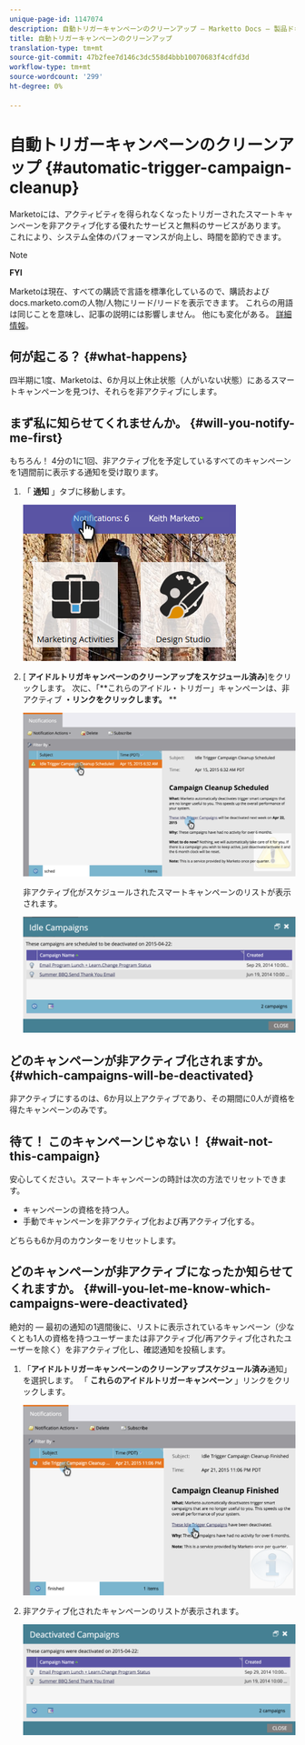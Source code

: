 ```yaml
---
unique-page-id: 1147074
description: 自動トリガーキャンペーンのクリーンアップ — Marketto Docs — 製品ドキュメント
title: 自動トリガーキャンペーンのクリーンアップ
translation-type: tm+mt
source-git-commit: 47b2fee7d146c3dc558d4bbb10070683f4cdfd3d
workflow-type: tm+mt
source-wordcount: '299'
ht-degree: 0%

---
```



# 自動トリガーキャンペーンのクリーンアップ {#automatic-trigger-campaign-cleanup}

Marketoには、アクティビティを得られなくなったトリガーされたスマートキャンペーンを非アクティブ化する優れたサービスと無料のサービスがあります。 これにより、システム全体のパフォーマンスが向上し、時間を節約できます。

>[!NOTE]
>
>**FYI**
>
>Marketoは現在、すべての購読で言語を標準化しているので、購読およびdocs.marketo.comの人物/人物にリード/リードを表示できます。 これらの用語は同じことを意味し、記事の説明には影響しません。 他にも変化がある。 [詳細情報](http://docs.marketo.com/display/DOCS/Updates+to+Marketo+Terminology)。

## 何が起こる？ {#what-happens}

四半期に1度、Marketoは、6か月以上休止状態（人がいない状態）にあるスマートキャンペーンを見つけ、それらを非アクティブにします。

## まず私に知らせてくれませんか。 {#will-you-notify-me-first}

もちろん！ 4分の1に1回、非アクティブ化を予定しているすべてのキャンペーンを1週間前に表示する通知を受け取ります。

1. 「 **通知** 」タブに移動します。

   ![](assets/notifications.png)

1. [ **アイドルトリガキャンペーンのクリーンアップをスケジュール済み**]をクリックします。 次に、「**これらのアイドル・トリガー」キャンペーンは、非アクティブ **・リンクをクリックします。** **

   ![](assets/image2015-4-27-20-3a48-3a35.png)

   非アクティブ化がスケジュールされたスマートキャンペーンのリストが表示されます。

   ![](assets/image2015-4-27-20-3a35-3a29.png)

## どのキャンペーンが非アクティブ化されますか。 {#which-campaigns-will-be-deactivated}

非アクティブにするのは、6か月以上アクティブであり、その期間に0人が資格を得たキャンペーンのみです。

## 待て！ このキャンペーンじゃない！ {#wait-not-this-campaign}

安心してください。スマートキャンペーンの時計は次の方法でリセットできます。

* キャンペーンの資格を持つ人。
* 手動でキャンペーンを非アクティブ化および再アクティブ化する。

どちらも6か月のカウンターをリセットします。

## どのキャンペーンが非アクティブになったか知らせてくれますか。 {#will-you-let-me-know-which-campaigns-were-deactivated}

絶対的 — 最初の通知の1週間後に、リストに表示されているキャンペーン（少なくとも1人の資格を持つユーザーまたは非アクティブ化/再アクティブ化されたユーザーを除く）を非アクティブ化し、確認通知を投稿します。

1. 「**アイドルトリガーキャンペーンのクリーンアップスケジュール済み**通知」を選択します。 「 **これらのアイドルトリガーキャンペーン** 」リンクをクリックします。

   ![](assets/image2015-4-27-20-3a56-3a41.png)

1. 非アクティブ化されたキャンペーンのリストが表示されます。

   ![](assets/image2015-4-27-20-3a58-3a38.png)

